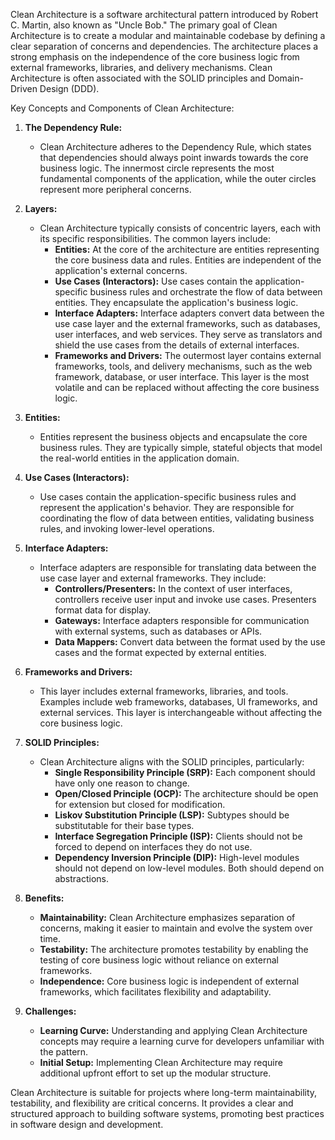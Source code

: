 Clean Architecture is a software architectural pattern introduced by Robert C. Martin, also known as "Uncle Bob." The primary goal of Clean Architecture is to create a modular and maintainable codebase by defining a clear separation of concerns and dependencies. The architecture places a strong emphasis on the independence of the core business logic from external frameworks, libraries, and delivery mechanisms. Clean Architecture is often associated with the SOLID principles and Domain-Driven Design (DDD).

Key Concepts and Components of Clean Architecture:

1. **The Dependency Rule:**
   - Clean Architecture adheres to the Dependency Rule, which states that dependencies should always point inwards towards the core business logic. The innermost circle represents the most fundamental components of the application, while the outer circles represent more peripheral concerns.

2. **Layers:**
   - Clean Architecture typically consists of concentric layers, each with its specific responsibilities. The common layers include:
     - **Entities:** At the core of the architecture are entities representing the core business data and rules. Entities are independent of the application's external concerns.
     - **Use Cases (Interactors):** Use cases contain the application-specific business rules and orchestrate the flow of data between entities. They encapsulate the application's business logic.
     - **Interface Adapters:** Interface adapters convert data between the use case layer and the external frameworks, such as databases, user interfaces, and web services. They serve as translators and shield the use cases from the details of external interfaces.
     - **Frameworks and Drivers:** The outermost layer contains external frameworks, tools, and delivery mechanisms, such as the web framework, database, or user interface. This layer is the most volatile and can be replaced without affecting the core business logic.

3. **Entities:**
   - Entities represent the business objects and encapsulate the core business rules. They are typically simple, stateful objects that model the real-world entities in the application domain.

4. **Use Cases (Interactors):**
   - Use cases contain the application-specific business rules and represent the application's behavior. They are responsible for coordinating the flow of data between entities, validating business rules, and invoking lower-level operations.

5. **Interface Adapters:**
   - Interface adapters are responsible for translating data between the use case layer and external frameworks. They include:
     - **Controllers/Presenters:** In the context of user interfaces, controllers receive user input and invoke use cases. Presenters format data for display.
     - **Gateways:** Interface adapters responsible for communication with external systems, such as databases or APIs.
     - **Data Mappers:** Convert data between the format used by the use cases and the format expected by external entities.

6. **Frameworks and Drivers:**
   - This layer includes external frameworks, libraries, and tools. Examples include web frameworks, databases, UI frameworks, and external services. This layer is interchangeable without affecting the core business logic.

7. **SOLID Principles:**
   - Clean Architecture aligns with the SOLID principles, particularly:
     - **Single Responsibility Principle (SRP):** Each component should have only one reason to change.
     - **Open/Closed Principle (OCP):** The architecture should be open for extension but closed for modification.
     - **Liskov Substitution Principle (LSP):** Subtypes should be substitutable for their base types.
     - **Interface Segregation Principle (ISP):** Clients should not be forced to depend on interfaces they do not use.
     - **Dependency Inversion Principle (DIP):** High-level modules should not depend on low-level modules. Both should depend on abstractions.

8. **Benefits:**
   - **Maintainability:** Clean Architecture emphasizes separation of concerns, making it easier to maintain and evolve the system over time.
   - **Testability:** The architecture promotes testability by enabling the testing of core business logic without reliance on external frameworks.
   - **Independence:** Core business logic is independent of external frameworks, which facilitates flexibility and adaptability.

9. **Challenges:**
   - **Learning Curve:** Understanding and applying Clean Architecture concepts may require a learning curve for developers unfamiliar with the pattern.
   - **Initial Setup:** Implementing Clean Architecture may require additional upfront effort to set up the modular structure.

Clean Architecture is suitable for projects where long-term maintainability, testability, and flexibility are critical concerns. It provides a clear and structured approach to building software systems, promoting best practices in software design and development.
